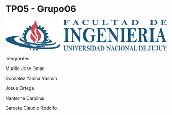 # TP05 - Grupo06

![Screenshot](public/resources/images/logo-unju.png)

Integrantes:

Murillo Jose Omar

Gonzalez Yanina Yasmin

Josue Ortega

Nanterne Carolina

Garcete Claudio Rodolfo
